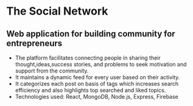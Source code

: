 # The Social Network
## Web application for building community for entrepreneurs
- The platform facilitates connecting people in sharing their thought,ideas,success stories, and problems to seek
motivation and support from the community.
- It maintains a dynamic feed for every user based on their activity.
- It categorizes each post on basis of tags which increases search efficiency and also highlights top searched and liked topics.
- Technologies used: React, MongoDB, Node.js, Express, Firebase
